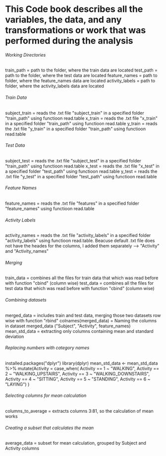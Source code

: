 # This Code book describes all the variables, the data, and any transformations or work that was performed during the analysis

###### Working Directories
train_path = path to the folder, where the train data are located
test_path = path to the folder, where the test data are located
feature_names = path to folder, where the feature_names data are located
activity_labels = path to folder, where the activity_labels data are located

###### Train Data
subject_train = reads the .txt file "subject_train" in a specified folder "train_path" using functioon read.table
x_train = reads the .txt file "x_train" in a specified folder "train_path" using functioon read.table
y_train = reads the .txt file "y_train" in a specified folder "train_path" using functioon read.table

###### Test Data
subject_test = reads the .txt file "subject_test" in a specified folder "train_path" using functioon read.table
x_test = reads the .txt file "x_test" in a specified folder "test_path" using functioon read.table
y_test = reads the .txt file "y_test" in a specified folder "test_path" using functioon read.table

###### Feature Names
feature_names = reads the .txt file "features" in a specified folder "feature_names" using functioon read.table

###### Activity Labels
activity_names = reads the .txt file "activity_labels" in a specified folder "activity_labels" using functioon read.table. Beacuse default .txt file does not have the heades for the columns, I added them separately --> "Activity" and "Activity_names"

###### Merging 
train_data = combines all the files for train data that which was read before with function "cbind" (column wise)
test_data  = combines all the files for test data that which was read before with function "cbind" (column wise)

###### Combining datasets
merged_data = includes train and test data, merging those two datasets row wise with function "rbind" 
colnames(merged_data) = Naming the columns in dataset merged_data ("Subject", "Activity", feature_names)
mean_std_data = extracting only columns containing mean and standard deviation

###### Replacing numbers with category names
installed.packages("dplyr")
library(dplyr)
mean_std_data <- mean_std_data %>%
  mutate(Activity = case_when(
    Activity == 1 ~ "WALKING",
    Activity == 2 ~ "WALKING_UPSTAIRS",
    Activity == 3 ~ "WALKING_DOWNSTAIRS",
    Activity == 4 ~ "SITTING",
    Activity == 5 ~ "STANDING",
    Activity == 6 ~ "LAYING")
  )

###### Selecting columns for mean calculation
columns_to_average = extracts columns 3:81, so the calculation of mean works

###### Creating a subset that calculates the mean
average_data = subset for mean calculation, grouped by Subject and Activity columns

